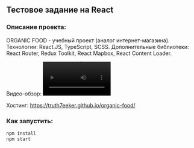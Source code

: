 ##   Тестовое задание на React

### Описание проекта:
ORGANIC FOOD - учебный проект (аналог интернет-магазина).
Технологии: React.JS, TypeScript, SCSS. Дополнительные библиотеки: React Router, Redux Toolkit, React Mapbox, React Content Loader.

Видео-обзор:
<video src='https://user-images.githubusercontent.com/47863312/178840621-8af07899-9d3c-4e18-8e5b-c22413079100.mp4' width=180/>

Хостинг: https://truth7eeker.github.io/organic-food/
### Как запустить:
```sh
npm install
npm start
